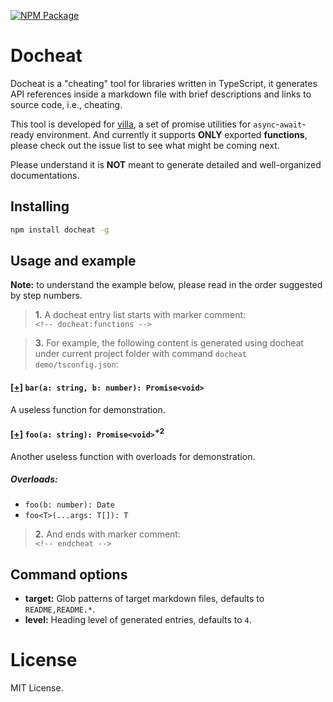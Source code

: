 [![NPM Package](https://badge.fury.io/js/docheat.svg)](https://www.npmjs.com/package/docheat)

# Docheat

Docheat is a "cheating" tool for libraries written in TypeScript, it generates
API references inside a markdown file with brief descriptions and links to
source code, i.e., cheating.

This tool is developed for [villa](https://github.com/vilic/villa), a set
of promise utilities for `async`-`await`-ready environment. And currently it
supports **ONLY** exported **functions**, please check out the issue list to
see what might be coming next.

Please understand it is **NOT** meant to generate detailed and well-organized
documentations.

## Installing

```sh
npm install docheat -g
```

## Usage and example

**Note:** to understand the example below, please read in the order suggested
by step numbers.

> **1.** A docheat entry list starts with marker comment:<br>
> `<!-- docheat:functions -->`

<!-- quotes-separator -->

> **3.** For example, the following content is generated using docheat under
> current project folder with command `docheat demo/tsconfig.json`:

<!-- docheat:functions -->

#### [[+]](demo/bar.ts#L4) `bar(a: string, b: number): Promise<void>`

A useless function for demonstration.

#### [[+]](demo/foo.ts#L4) `foo(a: string): Promise<void>`<sup>+2</sup>

Another useless function with overloads for demonstration.

##### Overloads:

- `foo(b: number): Date`
- `foo<T>(...args: T[]): T`

<!-- endcheat -->

> **2.** And ends with marker comment:<br>
> `<!-- endcheat -->`

## Command options

- **target:** Glob patterns of target markdown files, defaults to
  `README,README.*`.
- **level:** Heading level of generated entries, defaults to `4`.

# License

MIT License.
